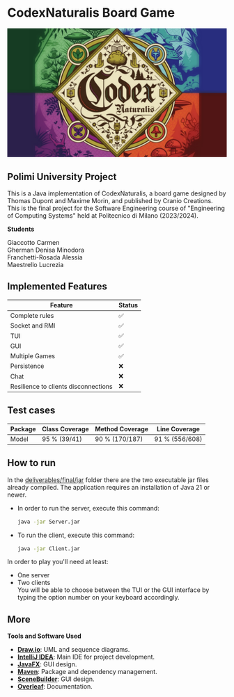 # CodexNaturalis Board Game
![](CodexNaturalis/src/main/resources/images/logo.jpg)
  
## Polimi University Project
This is a Java implementation of CodexNaturalis, a board game designed by Thomas Dupont and Maxime Morin, and published by Cranio Creations. This is the final project for the Software Engineering course of "Engineering of Computing Systems" held at Politecnico di Milano (2023/2024).

**Students** <br>

Giaccotto Carmen <br>
Gherman Denisa Minodora <br>
Franchetti-Rosada Alessia <br>
Maestrello Lucrezia <br>

## Implemented Features

| Feature                              |Status|
|--------------------------------------|----- |
| Complete rules                       | ✅   |
| Socket and RMI                       | ✅   |
| TUI                                  | ✅   |
| GUI                                  | ✅   |
| Multiple Games                       | ✅   |
| Persistence                          | ❌   |
| Chat                                 | ❌   |
| Resilience to clients disconnections | ❌   |

## Test cases

| Package  | Class Coverage | Method Coverage | Line Coverage  |
|----------|----------------|-----------------|----------------|
| Model    | 95 % (39/41)   | 90 % (170/187)  | 91 % (556/608) |

## How to run

In the [deliverables/final/jar](deliverables/final/jar) folder there are the two executable jar files already compiled.
The application requires an installation of Java 21 or newer.

- In order to run the server, execute this command:
    ```bash
    java -jar Server.jar
    ```

- To run the client, execute this command:
    ```bash
    java -jar Client.jar
    ```
In order to play you'll need at least:
- One server
- Two clients <br>
You will be able to choose between the TUI or the GUI interface by typing the option number on your keyboard accordingly.

## More

**Tools and Software Used**

- **[Draw.io](https://www.drawio.com)**: UML and sequence diagrams.
- **[IntelliJ IDEA](https://www.jetbrains.com/idea/)**: Main IDE for project development.
- **[JavaFX](https://openjfx.io/)**: GUI design.
- **[Maven](https://maven.apache.org/)**: Package and dependency management.
- **[SceneBuilder](https://gluonhq.com/products/scene-builder/)**: GUI design.
- **[Overleaf](https://www.overleaf.com/)**: Documentation.

